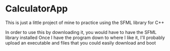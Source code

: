 # CalculatorApp
This is just a little project of mine to practice using the SFML library for C++

In order to use this by downloading it, you would have to have the SFML library installed
Once I have the program down to where I like it, I'll probably upload an executable and files that you could easily download and boot
